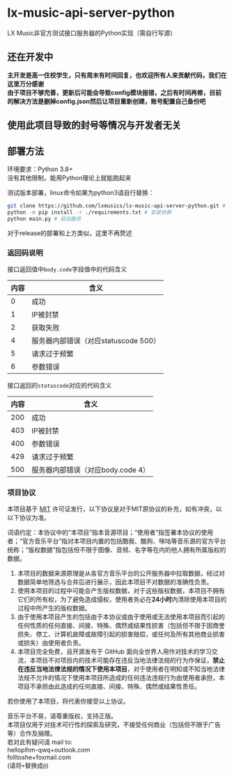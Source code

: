 # lx-music-api-server-python

LX Music非官方测试接口服务器的Python实现（需自行写源）

## 还在开发中
**主开发是高一住校学生，只有周末有时间回复，也欢迎所有人来贡献代码，我们在这里万分感谢**  
**由于项目不够完善，更新后可能会导致config模块报错，之后有时间再修，目前的解决方法是删掉config.json然后让项目重新创建，账号配置自己备份吧**  

## 使用此项目导致的封号等情况与开发者无关

## 部署方法
环境要求：Python 3.8+  
没有其他限制，能用Python理论上就能跑起来  

测试版本部署，linux命令如果为python3请自行替换：  

```bash
git clone https://github.com/lxmusics/lx-music-api-server-python.git # clone本项目
python -m pip install -r ./requirements.txt # 安装依赖
python main.py # 启动服务
```

对于release的部署和上方类似，这里不再赘述  

### 返回码说明

接口返回值中`body.code`字段值中的代码含义

| 内容 | 含义                                 |
|------|--------------------------------------|
|  0   |成功                                  |
|  1   |IP被封禁                              |
|  2   |获取失败                              |
|  4   |服务器内部错误（对应statuscode 500）  |
|  5   |请求过于频繁                          |
|  6   |参数错误                              |

接口返回的`statuscode`对应的代码含义

| 内容 | 含义                              |
|------|-----------------------------------|
| 200  |成功                               |
| 403  |IP被封禁                           |
| 400  |参数错误                           |
| 429  |请求过于频繁                       |
| 500  |服务器内部错误（对应body.code 4）  |

### 项目协议

本项目基于 [MIT](https://github.com/lxmusics/lx-music-api-server/blob/main/LICENSE) 许可证发行，以下协议是对于MIT原协议的补充，如有冲突，以以下协议为准。

词语约定：本协议中的“本项目”指本音源项目；“使用者”指签署本协议的使用者；“官方音乐平台”指对本项目内置的包括酷我、酷狗、咪咕等音乐源的官方平台统称；“版权数据”指包括但不限于图像、音频、名字等在内的他人拥有所属版权的数据。

1. 本项目的数据来源原理是从各官方音乐平台的公开服务器中拉取数据，经过对数据简单地筛选与合并后进行展示，因此本项目不对数据的准确性负责。
2. 使用本项目的过程中可能会产生版权数据，对于这些版权数据，本项目不拥有它们的所有权，为了避免造成侵权，使用者务必在**24小时**内清除使用本项目的过程中所产生的版权数据。
3. 由于使用本项目产生的包括由于本协议或由于使用或无法使用本项目而引起的任何性质的任何直接、间接、特殊、偶然或结果性损害（包括但不限于因商誉损失、停工、计算机故障或故障引起的损害赔偿，或任何及所有其他商业损害或损失）由使用者负责。
4. 本项目完全免费，且开源发布于 GitHub 面向全世界人用作对技术的学习交流，本项目不对项目内的技术可能存在违反当地法律法规的行为作保证，**禁止在违反当地法律法规的情况下使用本项目**，对于使用者在明知或不知当地法律法规不允许的情况下使用本项目所造成的任何违法违规行为由使用者承担，本项目不承担由此造成的任何直接、间接、特殊、偶然或结果性责任。

若你使用了本项目，将代表你接受以上协议。

音乐平台不易，请尊重版权，支持正版。  
本项目仅用于对技术可行性的探索及研究，不接受任何商业（包括但不限于广告等）合作及捐赠。  
若对此有疑问请 mail to:  
helloplhm-qwq+outlook.com  
folltoshe+foxmail.com  
(请将`+`替换成`@`)
